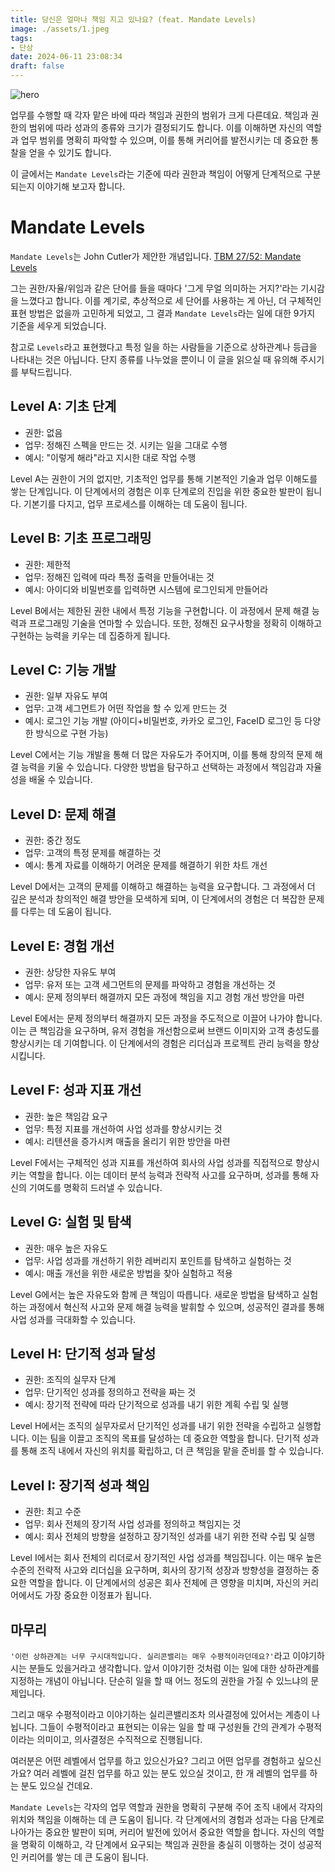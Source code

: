 ```yaml
---
title: 당신은 얼마나 책임 지고 있나요? (feat. Mandate Levels)
image: ./assets/1.jpeg
tags:
- 단상
date: 2024-06-11 23:08:34
draft: false
---
```


![hero](./assets/1.jpeg)

업무를 수행할 때 각자 맡은 바에 따라 책임과 권한의 범위가 크게 다른데요. 책임과 권한의 범위에 따라 성과의 종류와 크기가 결정되기도 합니다. 이를 이해하면 자신의 역할과 업무 범위를 명확히 파악할 수 있으며, 이를 통해 커리어를 발전시키는 데 중요한 통찰을 얻을 수 있기도 합니다.

이 글에서는 `Mandate Levels`라는 기준에 따라 권한과 책임이 어떻게 단계적으로 구분되는지 이야기해 보고자 합니다.

# Mandate Levels

`Mandate Levels`는 John Cutler가 제안한 개념입니다. [TBM 27/52: Mandate Levels](https://cutlefish.substack.com/p/tbm-2752-mandate-levels)

그는 권한/자율/위임과 같은 단어를 들을 때마다 '그게 무얼 의미하는 거지?'라는 기시감을 느꼈다고 합니다. 이를 계기로, 추상적으로 세 단어를 사용하는 게 아닌, 더 구체적인 표현 방법은 없을까 고민하게 되었고, 그 결과 `Mandate Levels`라는 일에 대한 9가지 기준을 세우게 되었습니다.

참고로 `Levels`라고 표현했다고 특정 일을 하는 사람들을 기준으로 상하관계나 등급을 나타내는 것은 아닙니다. 단지 종류를 나누었을 뿐이니 이 글을 읽으실 때 유의해 주시기를 부탁드립니다.

## Level A: 기초 단계

- 권한: 없음
- 업무: 정해진 스펙을 만드는 것. 시키는 일을 그대로 수행
- 예시: "이렇게 해라"라고 지시한 대로 작업 수행

Level A는 권한이 거의 없지만, 기초적인 업무를 통해 기본적인 기술과 업무 이해도를 쌓는 단계입니다. 이 단계에서의 경험은 이후 단계로의 진입을 위한 중요한 발판이 됩니다. 기본기를 다지고, 업무 프로세스를 이해하는 데 도움이 됩니다.

## Level B: 기초 프로그래밍

- 권한: 제한적
- 업무: 정해진 입력에 따라 특정 출력을 만들어내는 것
- 예시: 아이디와 비밀번호를 입력하면 시스템에 로그인되게 만들어라

Level B에서는 제한된 권한 내에서 특정 기능을 구현합니다. 이 과정에서 문제 해결 능력과 프로그래밍 기술을 연마할 수 있습니다. 또한, 정해진 요구사항을 정확히 이해하고 구현하는 능력을 키우는 데 집중하게 됩니다.

## Level C: 기능 개발

- 권한: 일부 자유도 부여
- 업무: 고객 세그먼트가 어떤 작업을 할 수 있게 만드는 것
- 예시: 로그인 기능 개발 (아이디+비밀번호, 카카오 로그인, FaceID 로그인 등 다양한 방식으로 구현 가능)


Level C에서는 기능 개발을 통해 더 많은 자유도가 주어지며, 이를 통해 창의적 문제 해결 능력을 키울 수 있습니다. 다양한 방법을 탐구하고 선택하는 과정에서 책임감과 자율성을 배울 수 있습니다.

## Level D: 문제 해결

- 권한: 중간 정도
- 업무: 고객의 특정 문제를 해결하는 것
- 예시: 통계 자료를 이해하기 어려운 문제를 해결하기 위한 차트 개선

Level D에서는 고객의 문제를 이해하고 해결하는 능력을 요구합니다. 그 과정에서 더 깊은 분석과 창의적인 해결 방안을 모색하게 되며, 이 단계에서의 경험은 더 복잡한 문제를 다루는 데 도움이 됩니다.

## Level E: 경험 개선

- 권한: 상당한 자유도 부여
- 업무: 유저 또는 고객 세그먼트의 문제를 파악하고 경험을 개선하는 것
- 예시: 문제 정의부터 해결까지 모든 과정에 책임을 지고 경험 개선 방안을 마련

Level E에서는 문제 정의부터 해결까지 모든 과정을 주도적으로 이끌어 나가야 합니다. 이는 큰 책임감을 요구하며, 유저 경험을 개선함으로써 브랜드 이미지와 고객 충성도를 향상시키는 데 기여합니다. 이 단계에서의 경험은 리더십과 프로젝트 관리 능력을 향상시킵니다.

## Level F: 성과 지표 개선

- 권한: 높은 책임감 요구
- 업무: 특정 지표를 개선하여 사업 성과를 향상시키는 것
- 예시: 리텐션을 증가시켜 매출을 올리기 위한 방안을 마련

Level F에서는 구체적인 성과 지표를 개선하여 회사의 사업 성과를 직접적으로 향상시키는 역할을 합니다. 이는 데이터 분석 능력과 전략적 사고를 요구하며, 성과를 통해 자신의 기여도를 명확히 드러낼 수 있습니다.

## Level G: 실험 및 탐색

- 권한: 매우 높은 자유도
- 업무: 사업 성과를 개선하기 위한 레버리지 포인트를 탐색하고 실험하는 것
- 예시: 매출 개선을 위한 새로운 방법을 찾아 실험하고 적용

Level G에서는 높은 자유도와 함께 큰 책임이 따릅니다. 새로운 방법을 탐색하고 실험하는 과정에서 혁신적 사고와 문제 해결 능력을 발휘할 수 있으며, 성공적인 결과를 통해 사업 성과를 극대화할 수 있습니다.

## Level H: 단기적 성과 달성

- 권한: 조직의 실무자 단계
- 업무: 단기적인 성과를 정의하고 전략을 짜는 것
- 예시: 장기적 전략에 따라 단기적으로 성과를 내기 위한 계획 수립 및 실행

Level H에서는 조직의 실무자로서 단기적인 성과를 내기 위한 전략을 수립하고 실행합니다. 이는 팀을 이끌고 조직의 목표를 달성하는 데 중요한 역할을 합니다. 단기적 성과를 통해 조직 내에서 자신의 위치를 확립하고, 더 큰 책임을 맡을 준비를 할 수 있습니다.

## Level I: 장기적 성과 책임

- 권한: 최고 수준
- 업무: 회사 전체의 장기적 사업 성과를 정의하고 책임지는 것
- 예시: 회사 전체의 방향을 설정하고 장기적인 성과를 내기 위한 전략 수립 및 실행

Level I에서는 회사 전체의 리더로서 장기적인 사업 성과를 책임집니다. 이는 매우 높은 수준의 전략적 사고와 리더십을 요구하며, 회사의 장기적 성장과 방향성을 결정하는 중요한 역할을 합니다. 이 단계에서의 성공은 회사 전체에 큰 영향을 미치며, 자신의 커리어에서도 가장 중요한 이정표가 됩니다.

## 마무리

`'이런 상하관계는 너무 구시대적입니다. 실리콘밸리는 매우 수평적이라던데요?'`라고 이야기하시는 분들도 있을거라고 생각합니다. 앞서 이야기한 것처럼 이는 일에 대한 상하관계를 지정하는 개념이 아닙니다. 단순히 일을 할 때 어느 정도의 권한을 가질 수 있느냐의 문제입니다.

그리고 매우 수평적이라고 이야기하는 실리콘밸리조차 의사결정에 있어서는 계층이 나뉩니다. 그들이 수평적이라고 표현되는 이유는 일을 할 때 구성원들 간의 관계가 수평적이라는 의미이고, 의사결정은 수직적으로 진행됩니다.

여러분은 어떤 레벨에서 업무를 하고 있으신가요? 그리고 어떤 업무를 경험하고 싶으신가요? 여러 레벨에 걸친 업무를 하고 있는 분도 있으실 것이고, 한 개 레벨의 업무를 하는 분도 있으실 건데요.

`Mandate Levels`는 각자의 업무 역할과 권한을 명확히 구분해 주어 조직 내에서 각자의 위치와 책임을 이해하는 데 큰 도움이 됩니다. 각 단계에서의 경험과 성과는 다음 단계로 나아가는 중요한 발판이 되며, 커리어 발전에 있어서 중요한 역할을 합니다. 자신의 역할을 명확히 이해하고, 각 단계에서 요구되는 책임과 권한을 충실히 이행하는 것이 성공적인 커리어를 쌓는 데 큰 도움이 됩니다.